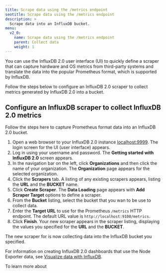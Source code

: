 ```yaml
---
title: Scrape data using the /metrics endpoint
seotitle: Scrape data using the /metrics endpoint
description: >
  Scrape data into an InfluxDB bucket.
menu:
  v2_0:
    name: Scrape data using the /metrics endpoint
    parent: Collect data
    weight: 1
---
```


You can use the InfluxDB 2.0 user interface (UI) to quickly define a scraper that can capture hardware and OS metrics from third-party systems and translate the data into the popular Prometheus format, which is supported by InfluxDB.

Follow the steps below to configure an InfluxDB 2.0 scraper to collect metrics generated by InfluxDB 2.0 into a bucket.

## Configure an InfluxDB scraper to collect InfluxDB 2.0 metrics

Follow the steps here to capture Prometheus format data into an InfluxDB 2.0 bucket.

1. Open a web browser to your InfluxDB 2.0 instance
   [localhost:9999](http://localhost:9999). The login screen for the UI (user interface) appears.
2. Log in using your username and password. The **Getting started with   InfluxDB 2.0** screen appears.
3. In the navigation bar on the left, click **Organizations** and then click the name of your organization. The **Organization** page appears for the selected organization.
4. Click the **Scrapers** tab. A listing of any existing scrapers appears, listing the **URL** and the **BUCKET** name.
5. Click **Create Scraper**. The **Data Loading** page appears with **Add Scraper Target** options to define a scraper.
6. From the **Bucket** listing, select the bucket that you wan to be use to collect data.
7. Enter the **Target URL** to use for the Prometheus `/metrics` HTTP endpoint. The default URL value is `http://localhost:9100/metrics`.
8. Click **Finish**. Your new scraper appears in the scraper listing, displaying the values you specified for the **URL** and the **BUCKET**.

The new scraper for is now collecting data into the InfluxDB bucket you specified.

For information on creating InfluxDB 2.0 dashboards that use the Node Exporter data, see [Visualize data with InfluxDB](http://v2.dpcs.influxdata.com/v2.0/visualize-data/).

To learn more about
